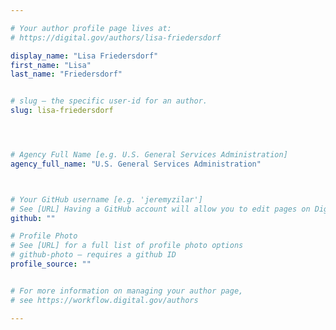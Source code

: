 ```yaml
---

# Your author profile page lives at:
# https://digital.gov/authors/lisa-friedersdorf

display_name: "Lisa Friedersdorf"
first_name: "Lisa"
last_name: "Friedersdorf"


# slug — the specific user-id for an author.
slug: lisa-friedersdorf




# Agency Full Name [e.g. U.S. General Services Administration]
agency_full_name: "U.S. General Services Administration"



# Your GitHub username [e.g. 'jeremyzilar']
# See [URL] Having a GitHub account will allow you to edit pages on DigitalGov. The image used in your GitHub account can also be used to populate your digital.gov profile photo.
github: ""

# Profile Photo
# See [URL] for a full list of profile photo options
# github-photo — requires a github ID
profile_source: ""


# For more information on managing your author page,
# see https://workflow.digital.gov/authors

---
```

